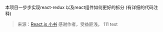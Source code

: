 本项目一步步实现react-redux 以及react组件如何更好的拆分 (有详细的代码注释)

> 来源：[React.js 小书](http://huziketang.mangojuice.top/books/react/)  感谢作者，受益匪浅。
111
test 
